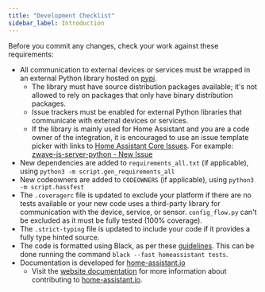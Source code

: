 ```yaml
---
title: "Development Checklist"
sidebar_label: Introduction
---
```


Before you commit any changes, check your work against these requirements:

- All communication to external devices or services must be wrapped in an external Python library hosted on [pypi](https://pypi.org/).
  - The library must have source distribution packages available; it's not allowed to rely on packages that only have binary distribution packages.
  - Issue trackers must be enabled for external Python libraries that communicate with external devices or services.
  - If the library is mainly used for Home Assistant and you are a code owner of the integration, it is encouraged to use an issue template picker with links to [Home Assistant Core Issues](https://github.com/home-assistant/core/issues). For example: [zwave-js-server-python - New Issue](https://github.com/home-assistant-libs/zwave-js-server-python/issues/new/choose)
- New dependencies are added to `requirements_all.txt` (if applicable), using `python3 -m script.gen_requirements_all`
- New codeowners are added to `CODEOWNERS` (if applicable), using `python3 -m script.hassfest`
- The `.coveragerc` file is updated to exclude your platform if there are no tests available or your new code uses a third-party library for communication with the device, service, or sensor. `config_flow.py` can't be excluded as it must be fully tested (100% coverage).
- The `.strict-typing` file is updated to include your code if it provides a fully type hinted source.
- The code is formatted using Black, as per these [guidelines](https://developers.home-assistant.io/blog/2019/07/31/black/). This can be done running the command `black --fast homeassistant tests`.
- Documentation is developed for [home-assistant.io](https://home-assistant.io/)
  - Visit the [website documentation](/documenting.md) for more information about contributing to [home-assistant.io](https://github.com/home-assistant/home-assistant.io).

